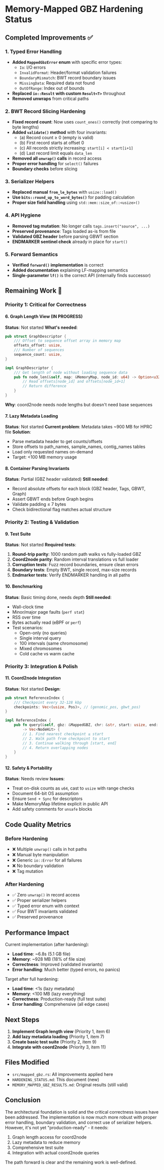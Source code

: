 # Memory-Mapped GBZ Hardening Status

## Completed Improvements ✅

### 1. Typed Error Handling
- **Added `MappedGbzError` enum** with specific error types:
  - `Io`: I/O errors
  - `InvalidFormat`: Header/format validation failures
  - `BoundaryMismatch`: BWT record boundary issues
  - `MissingData`: Required data not found
  - `OutOfRange`: Index out of bounds
- **Replaced `io::Result` with custom `Result<T>`** throughout
- **Removed unwraps** from critical paths

### 2. BWT Record Slicing Hardening
- **Fixed record count**: Now uses `count_ones()` correctly (not comparing to byte lengths)
- **Added `validate()` method** with four invariants:
  - (a) Record count ≥ 0 (empty is valid)
  - (b) First record starts at offset 0
  - (c) All records strictly increasing: `start[i] < start[i+1]`
  - (d) Last record limit equals `data_len`
- **Removed all `unwrap()` calls** in record access
- **Proper error handling** for `select()` failures
- **Boundary checks** before slicing

### 3. Serializer Helpers
- **Replaced manual `from_le_bytes`** with `usize::load()`
- **Use `bits::round_up_to_word_bytes()`** for padding calculation
- **Proper size field handling** using `std::mem::size_of::<usize>()`

### 4. API Hygiene
- **Removed tag mutation**: No longer calls `tags.insert("source", ...)`
- **Preserved provenance**: Tags loaded as-is from file
- **Validated GBZ header** before parsing GBWT section
- **ENDMARKER sentinel check** already in place for `start()`

### 5. Forward Semantics
- **Verified `forward()` implementation** is correct
- **Added documentation** explaining LF-mapping semantics
- **Single-parameter `lf()`** is the correct API (internally finds successor)

## Remaining Work 🚧

### Priority 1: Critical for Correctness

#### 6. Graph Length View (IN PROGRESS)
**Status**: Not started
**What's needed**:
```rust
pub struct GraphDescriptor {
    /// Offset to sequence offset array in memory map
    offsets_offset: usize,
    /// Number of sequences
    sequence_count: usize,
}

impl GraphDescriptor {
    /// Get length of node without loading sequence data
    pub fn node_len(&self, map: &MemoryMap, node_id: u64) -> Option<u32> {
        // Read offsets[node_id] and offsets[node_id+1]
        // Return difference
    }
}
```
**Why**: coord2node needs node lengths but doesn't need base sequences

#### 7. Lazy Metadata Loading
**Status**: Not started
**Current problem**: Metadata takes ~900 MB for HPRC file
**Solution**:
- Parse metadata header to get counts/offsets
- Store offsets to path_names, sample_names, contig_names tables
- Load only requested names on-demand
- Target: <100 MB memory usage

#### 8. Container Parsing Invariants
**Status**: Partial (GBZ header validated)
**Still needed**:
- Record absolute offsets for each block (GBZ header, Tags, GBWT, Graph)
- Assert GBWT ends before Graph begins
- Validate padding ≤ 7 bytes
- Check bidirectional flag matches actual structure

### Priority 2: Testing & Validation

#### 9. Test Suite
**Status**: Not started
**Required tests**:
1. **Round-trip parity**: 1000 random path walks vs fully-loaded GBZ
2. **Coord2node parity**: Random interval translations vs full loader
3. **Corruption tests**: Fuzz record boundaries, ensure clean errors
4. **Boundary tests**: Empty BWT, single record, max-size records
5. **Endmarker tests**: Verify ENDMARKER handling in all paths

#### 10. Benchmarking
**Status**: Basic timing done, needs depth
**Still needed**:
- Wall-clock time
- Minor/major page faults (`perf stat`)
- RSS over time
- Bytes actually read (eBPF or `perf`)
- Test scenarios:
  - Open-only (no queries)
  - Single interval query
  - 100 intervals (same chromosome)
  - Mixed chromosomes
  - Cold cache vs warm cache

### Priority 3: Integration & Polish

#### 11. Coord2node Integration
**Status**: Not started
**Design**:
```rust
pub struct ReferenceIndex {
    /// Checkpoint every 32-128 kbp
    checkpoints: Vec<(usize, Pos)>, // (genomic_pos, gbwt_pos)
}

impl ReferenceIndex {
    pub fn query(&self, gbz: &MappedGBZ, chr: &str, start: usize, end: usize) 
        -> Vec<NodeHit> {
        // 1. Find nearest checkpoint ≤ start
        // 2. Walk path from checkpoint to start
        // 3. Continue walking through [start, end]
        // 4. Return overlapping nodes
    }
}
```

#### 12. Safety & Portability
**Status**: Needs review
**Issues**:
- Treat on-disk counts as `u64`, cast to `usize` with range checks
- Document 64-bit OS assumption
- Ensure `Send + Sync` for descriptors
- Make MemoryMap lifetime explicit in public API
- Add safety comments for `unsafe` blocks

## Code Quality Metrics

### Before Hardening
- ❌ Multiple `unwrap()` calls in hot paths
- ❌ Manual byte manipulation
- ❌ Generic `io::Error` for all failures
- ❌ No boundary validation
- ❌ Tag mutation

### After Hardening
- ✅ Zero `unwrap()` in record access
- ✅ Proper serializer helpers
- ✅ Typed error enum with context
- ✅ Four BWT invariants validated
- ✅ Preserved provenance

## Performance Impact

Current implementation (after hardening):
- **Load time**: ~6.8s (5.1 GB file)
- **Memory**: ~928 MB (18% of file size)
- **Correctness**: Improved (validated invariants)
- **Error handling**: Much better (typed errors, no panics)

Target after full hardening:
- **Load time**: <1s (lazy metadata)
- **Memory**: <100 MB (lazy everything)
- **Correctness**: Production-ready (full test suite)
- **Error handling**: Comprehensive (all edge cases)

## Next Steps

1. **Implement Graph length view** (Priority 1, item 6)
2. **Add lazy metadata loading** (Priority 1, item 7)
3. **Create basic test suite** (Priority 2, item 9)
4. **Integrate with coord2node** (Priority 3, item 11)

## Files Modified

- `src/mapped_gbz.rs`: All improvements applied here
- `HARDENING_STATUS.md`: This document (new)
- `MEMORY_MAPPED_GBZ_RESULTS.md`: Original results (still valid)

## Conclusion

The architectural foundation is solid and the critical correctness issues have been addressed. The implementation is now much more robust with proper error handling, boundary validation, and correct use of serializer helpers. However, it's not yet "production-ready" - it needs:

1. Graph length access for coord2node
2. Lazy metadata to reduce memory
3. Comprehensive test suite
4. Integration with actual coord2node queries

The path forward is clear and the remaining work is well-defined.
